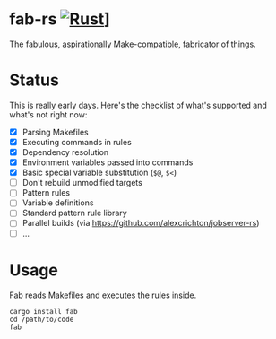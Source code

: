 # fab-rs [![Rust](https://github.com/michaelmelanson/fab-rs/actions/workflows/rust.yml/badge.svg)](https://github.com/michaelmelanson/fab-rs/actions/workflows/rust.yml)]
The fabulous, aspirationally Make-compatible, fabricator of things.

# Status
This is really early days. Here's the checklist of what's supported and what's not right now:

- [x] Parsing Makefiles
- [x] Executing commands in rules
- [x] Dependency resolution
- [x] Environment variables passed into commands
- [x] Basic special variable substitution (`$@`, `$<`)
- [ ] Don't rebuild unmodified targets
- [ ] Pattern rules
- [ ] Variable definitions
- [ ] Standard pattern rule library
- [ ] Parallel builds (via https://github.com/alexcrichton/jobserver-rs)
- [ ] ...

# Usage

Fab reads Makefiles and executes the rules inside.

```
cargo install fab
cd /path/to/code
fab
```
